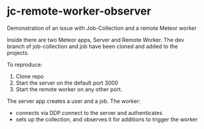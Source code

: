 # jc-remote-worker-observer
Demonstration of an issue with Job-Collection and a remote Meteor worker

Inside there are two Meteor apps, Server and Remote Worker. The dev branch of job-collection and job have been cloned and added to the projects.

To reproduce:
1. Clone repo
2. Start the server on the default port 3000
3. Start the remote worker on any other port.

The server app creates a user and a job.
The worker:
- connects via DDP.connect to the server and authenticates
- sets up the collection, and observes it for additions to trigger the worker


